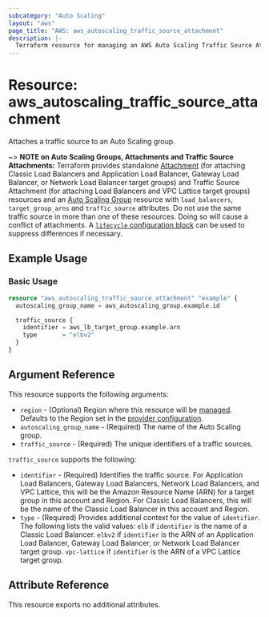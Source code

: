 ```yaml
---
subcategory: "Auto Scaling"
layout: "aws"
page_title: "AWS: aws_autoscaling_traffic_source_attachment"
description: |-
  Terraform resource for managing an AWS Auto Scaling Traffic Source Attachment.
---
```


# Resource: aws_autoscaling_traffic_source_attachment

Attaches a traffic source to an Auto Scaling group.

~> **NOTE on Auto Scaling Groups, Attachments and Traffic Source Attachments:** Terraform provides standalone [Attachment](autoscaling_attachment.html) (for attaching Classic Load Balancers and Application Load Balancer, Gateway Load Balancer, or Network Load Balancer target groups) and Traffic Source Attachment (for attaching Load Balancers and VPC Lattice target groups) resources and an [Auto Scaling Group](autoscaling_group.html) resource with `load_balancers`, `target_group_arns` and `traffic_source` attributes. Do not use the same traffic source in more than one of these resources. Doing so will cause a conflict of attachments. A [`lifecycle` configuration block](https://www.terraform.io/docs/configuration/meta-arguments/lifecycle.html) can be used to suppress differences if necessary.

## Example Usage

### Basic Usage

```terraform
resource "aws_autoscaling_traffic_source_attachment" "example" {
  autoscaling_group_name = aws_autoscaling_group.example.id

  traffic_source {
    identifier = aws_lb_target_group.example.arn
    type       = "elbv2"
  }
}
```

## Argument Reference

This resource supports the following arguments:

- `region` - (Optional) Region where this resource will be [managed](https://docs.aws.amazon.com/general/latest/gr/rande.html#regional-endpoints). Defaults to the Region set in the [provider configuration](https://registry.terraform.io/providers/hashicorp/aws/latest/docs#aws-configuration-reference).
- `autoscaling_group_name` - (Required) The name of the Auto Scaling group.
- `traffic_source` - (Required) The unique identifiers of a traffic sources.

`traffic_source` supports the following:

- `identifier` - (Required) Identifies the traffic source. For Application Load Balancers, Gateway Load Balancers, Network Load Balancers, and VPC Lattice, this will be the Amazon Resource Name (ARN) for a target group in this account and Region. For Classic Load Balancers, this will be the name of the Classic Load Balancer in this account and Region.
- `type` - (Required) Provides additional context for the value of `identifier`.
  The following lists the valid values:
  `elb` if `identifier` is the name of a Classic Load Balancer.
  `elbv2` if `identifier` is the ARN of an Application Load Balancer, Gateway Load Balancer, or Network Load Balancer target group.
  `vpc-lattice` if `identifier` is the ARN of a VPC Lattice target group.

## Attribute Reference

This resource exports no additional attributes.
